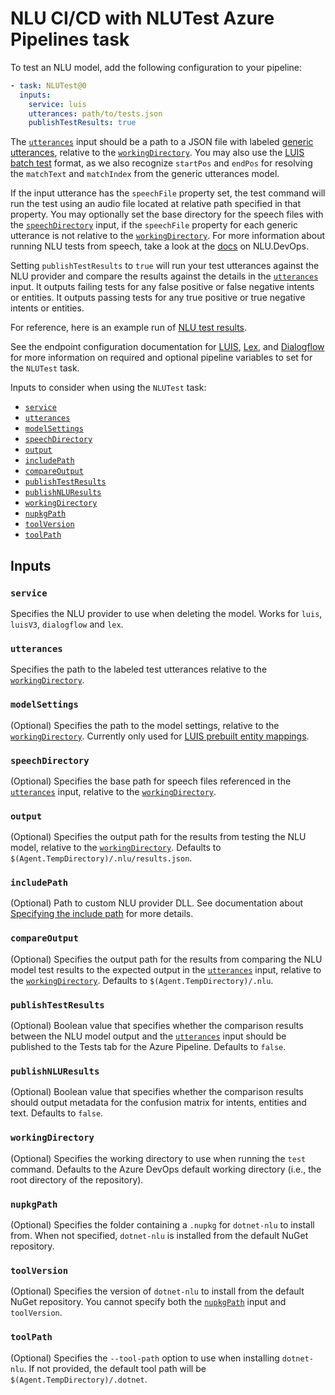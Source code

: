 # NLU CI/CD with NLUTest Azure Pipelines task

To test an NLU model, add the following configuration to your pipeline:
```yaml
- task: NLUTest@0
  inputs:
    service: luis
    utterances: path/to/tests.json
    publishTestResults: true
```

The [`utterances`](#utterances) input should be a path to a JSON file with labeled [generic utterances](GenericUtterances.md), relative to the [`workingDirectory`](#workingdirectory). You may also use the [LUIS batch test](https://docs.microsoft.com/en-us/azure/cognitive-services/luis/luis-concept-batch-test#batch-file-format) format, as we also recognize `startPos` and `endPos` for resolving the `matchText` and `matchIndex` from the generic utterances model.

If the input utterance has the `speechFile` property set, the test command will run the test using an audio file located at relative path specified in that property. You may optionally set the base directory for the speech files with the [`speechDirectory`](#speechdirectory) input, if the `speechFile` property for each generic utterance is not relative to the [`workingDirectory`](#workingdirectory). For more information about running NLU tests from speech, take a look at the [docs](Test.md#getting-started-with-speech) on NLU.DevOps.

Setting `publishTestResults` to `true` will run your test utterances against the NLU provider and compare the results against the details in the [`utterances`](#utterances) input. It outputs failing tests for any false positive or false negative intents or entities. It outputs passing tests for any true positive or true negative intents or entities.

For reference, here is an example run of [NLU test results](https://dev.azure.com/NLUDevOps/NLU.DevOps/_build/results?buildId=574&view=ms.vss-test-web.build-test-results-tab).

See the endpoint configuration documentation for [LUIS](LuisEndpointConfiguration.md), [Lex](LexEndpointConfiguration.md), and [Dialogflow](DialogflowEndpointConfiguration.md) for more information on required and optional pipeline variables to set for the `NLUTest` task.

Inputs to consider when using the `NLUTest` task:
- [`service`](#service)
- [`utterances`](#utterances)
- [`modelSettings`](#modelsettings)
- [`speechDirectory`](#speechdirectory)
- [`output`](#output)
- [`includePath`](#includepath)
- [`compareOutput`](#compareoutput)
- [`publishTestResults`](#publishtestresults)
- [`publishNLUResults`](#publishnluresults)
- [`workingDirectory`](#workingdirectory)
- [`nupkgPath`](#nupkgpath)
- [`toolVersion`](#toolversion)
- [`toolPath`](#toolPath)

## Inputs

### `service`

Specifies the NLU provider to use when deleting the model. Works for `luis`, `luisV3`, `dialogflow` and `lex`.

### `utterances`

Specifies the path to the labeled test utterances relative to the [`workingDirectory`](#workingdirectory).

### `modelSettings`

(Optional) Specifies the path to the model settings, relative to the [`workingDirectory`](#workingdirectory). Currently only used for [LUIS prebuilt entity mappings](LuisModelConfiguration.md#configuring-prebuilt-entities).

### `speechDirectory`

(Optional) Specifies the base path for speech files referenced in the [`utterances`](#utterances) input, relative to the [`workingDirectory`](#workingdirectory).

### `output`

(Optional) Specifies the output path for the results from testing the NLU model, relative to the [`workingDirectory`](#workingdirectory). Defaults to `$(Agent.TempDirectory)/.nlu/results.json`.

### `includePath`
(Optional) Path to custom NLU provider DLL. See documentation about [Specifying the include path](https://github.com/microsoft/NLU.DevOps/blob/master/docs/CliExtensions.md#specifying-the-include-path) for more details.

### `compareOutput`

(Optional) Specifies the output path for the results from comparing the NLU model test results to the expected output in the [`utterances`](#utterances) input, relative to the [`workingDirectory`](#workingdirectory). Defaults to `$(Agent.TempDirectory)/.nlu`.

### `publishTestResults`

(Optional) Boolean value that specifies whether the comparison results between the NLU model output and the [`utterances`](#utterances) input should be published to the Tests tab for the Azure Pipeline. Defaults to `false`.

### `publishNLUResults`

(Optional) Boolean value that specifies whether the comparison results should output metadata for the confusion matrix for intents, entities and text. Defaults to `false`.

### `workingDirectory`

(Optional) Specifies the working directory to use when running the `test` command. Defaults to the Azure DevOps default working directory (i.e., the root directory of the repository).

### `nupkgPath`

(Optional) Specifies the folder containing a `.nupkg` for `dotnet-nlu` to install from. When not specified, `dotnet-nlu` is installed from the default NuGet repository.

### `toolVersion`

(Optional) Specifies the version of `dotnet-nlu` to install from the default NuGet repository. You cannot specify both the [`nupkgPath`](#nupkgpath) input and `toolVersion`.

### `toolPath`

(Optional) Specifies the `--tool-path` option to use when installing `dotnet-nlu`. If not provided, the default tool path will be `$(Agent.TempDirectory)/.dotnet`.
